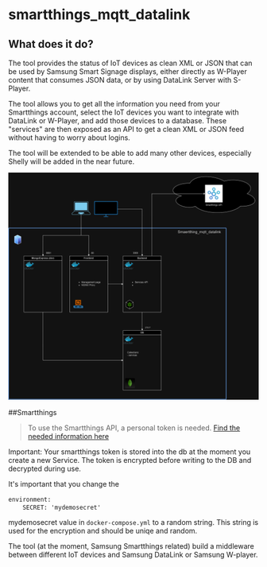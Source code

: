 # smartthings_mqtt_datalink

## What does it do?
The tool provides the status of IoT devices as clean XML or JSON that can be used by Samsung Smart Signage displays, either directly as W-Player content that consumes JSON data, or by using DataLink Server with S-Player.

The tool allows you to get all the information you need from your Smartthings account, select the IoT devices you want to integrate with DataLink or W-Player, and add those devices to a database. These "services" are then exposed as an API to get a clean XML or JSON feed without having to worry about logins.

The tool will be extended to be able to add many other devices, especially Shelly will be added in the near future.

![diagram](/images/smartthing_mqtt_datalink.drawio.png)

##Smartthings

>To use the Smartthings API, a personal token is needed. 
[Find the needed information here](https://developer.smartthings.com/docs/advanced/authorization-and-permissions) 


Important: 
Your smartthings token is stored into the db at the moment you create a new Service. 
The token is encrypted before writing to the DB and decrypted during use.  

It's important that you change the 
```    
environment:
    SECRET: 'mydemosecret'
```
mydemosecret value in `docker-compose.yml` to a random string. This string is used for the encryption and should be uniqe and random. 

The tool (at the moment, Samsung Smartthings related) build a middleware between different IoT devices and Samsung DataLink or Samsung W-player.

